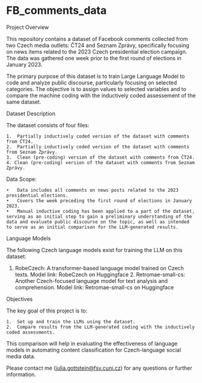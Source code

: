 # FB_comments_data

Project Overview

This repository contains a dataset of Facebook comments collected from two Czech media outlets: ČT24 and Seznam Zprávy, specifically focusing on news items related to the 2023 Czech presidential election campaign. The data was gathered one week prior to the first round of elections in January 2023.

The primary purpose of this dataset is to train Large Language Model to code and analyze public discourse, particularly focusing on selected categories. The objective is to assign values to selected variables and to compare the machine coding with the inductively coded assessement of the same dataset.

Dataset Description

The dataset consists of four files:

	1.	Partially inductively coded version of the dataset with comments from ČT24.
	2.	Partially inductively coded version of the dataset with comments from Seznam Zprávy.
	3.	Clean (pre-coding) version of the dataset with comments from ČT24.                                                                   4.	Clean (pre-coding) version of the dataset with comments from Seznam Zprávy.

Data Scope:

	•	Data includes all comments on news posts related to the 2023 presidential elections.
	•	Covers the week preceding the first round of elections in January 2023.
	•	Manual inductive coding has been applied to a part of the dataset, serving as an initial step to gain a preliminary understanding of the data and evaluate public discourse on the topic, as well as intended to serve as an initial comparison for the LLM-generated results.

Language Models

The following Czech language models exist for training the LLM on this dataset:

  1.	RobeCzech:
A transformer-based language model trained on Czech texts.
Model link: RobeCzech on Huggingface
	2.	Retromae-small-cs:
Another Czech-focused language model for text analysis and comprehension.
Model link: Retromae-small-cs on Huggingface

Objectives

The key goal of this project is to:

	1.	Set up and train the LLMs using the dataset.
	2.	Compare results from the LLM-generated coding with the inductively coded assessments.

This comparison will help in evaluating the effectiveness of language models in automating content classification for Czech-language social media data.

Please contact me (julia.gottstein@fsv.cuni.cz) for any questions or further information.
